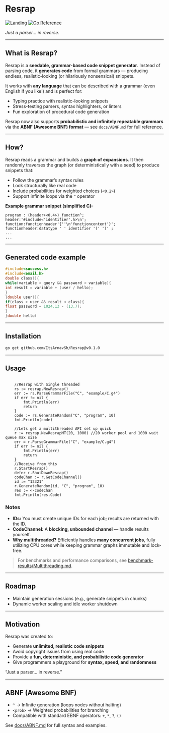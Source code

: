 # Resrap
[![Landing](https://img.shields.io/badge/docs-resrap.osdc.dev-blue)](https://resrap.osdc.dev)
[![Go Reference](https://pkg.go.dev/badge/github.com/osdc/resrap.svg)](https://pkg.go.dev/github.com/osdc/resrap)

*Just a parser… in reverse.*

---

## What is Resrap?

Resrap is a **seedable, grammar-based code snippet generator**. Instead of parsing code, it **generates code** from formal grammars — producing endless, realistic-looking (or hilariously nonsensical) snippets.

It works with **any language** that can be described with a grammar (even English if you like!) and is perfect for:

* Typing practice with realistic-looking snippets
* Stress-testing parsers, syntax highlighters, or linters
* Fun exploration of procedural code generation

Resrap now also supports **probabilistic and infinitely repeatable grammars** via the **ABNF (Awesome BNF) format** — see `docs/ABNF.md` for full reference.

---

## How?

Resrap reads a grammar and builds a **graph of expansions**. It then randomly traverses the graph (or deterministically with a seed) to produce snippets that:

* Follow the grammar’s syntax rules
* Look structurally like real code
* Include probabilities for weighted choices (`<0.2>`)
* Support infinite loops via the `^` operator

**Example grammar snippet (simplified C):**

```abnf
program : (header+<0.4>) function^;
header:'#include<'identifier'.h>\n';
function:functionheader'{''\n'functioncontent'}';
functionheader:datatype ' ' identifier '(' ')' ;
...
...
````

---

## Generated code example

```c
#include<success.h>
#include<email.h>
double class(){
while(variable < query && password < variable){
int result = variable + (user / hello);
}
}double user(){
if(class > user && result < class){
float password = 1024.13 - (13.7);
}
}double hello(
```

---

## Installation

```bash
go get github.com/ItsArnavSh/Resrap@v0.1.0
```

---

## Usage

```golang

	//Resrap with Single threaded
	rs := resrap.NewResrap()
	err := rs.ParseGrammarFile("C", "example/C.g4")
	if err != nil {
		fmt.Println(err)
		return
	}
	code := rs.GenerateRandom("C", "program", 10)
	fmt.Println(code)

	//Lets get a multithreaded API set up quick
	r := resrap.NewResrapMT(20, 1000) //20 worker pool and 1000 wait queue max size
	err = r.ParseGrammarFile("C", "example/C.g4")
	if err != nil {
		fmt.Println(err)
		return
	}
	//Receive from this
	r.StartResrap()
	defer r.ShutDownResrap()
	codeChan := r.GetCodeChannel()
	id := "12321"
	r.GenerateRandom(id, "C", "program", 10)
	res := <-codeChan
	fmt.Println(res.Code)
```

### Notes

* **IDs:** You must create unique IDs for each job; results are returned with the ID.
* **CodeChannel:** A **blocking, unbounded channel** — handle results yourself.
* **Why multithreaded?** Efficiently handles **many concurrent jobs**, fully utilizing CPU cores while keeping grammar graphs immutable and lock-free.

> For benchmarks and performance comparisons, see [benchmark-results/Multithreading.md](benchmark-results/Multithreading.md).

---

## Roadmap

* Maintain generation sessions (e.g., generate snippets in chunks)
* Dynamic worker scaling and idle worker shutdown

---

## Motivation

Resrap was created to:

* Generate **unlimited, realistic code snippets**
* Avoid copyright issues from using real code
* Provide a **fun, deterministic, and probabilistic code generator**
* Give programmers a playground for **syntax, speed, and randomness**

“Just a parser… in reverse.”

---

## ABNF (Awesome BNF)

* `^` → Infinite generation (loops nodes without halting)
* `<prob>` → Weighted probabilities for branching
* Compatible with standard EBNF operators: `+`, `*`, `?`, `()`

See [docs/ABNF.md](docs/ABNF.md) for full syntax and examples.
